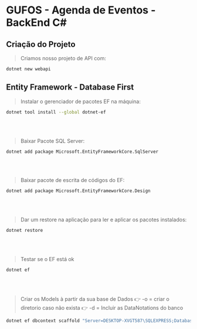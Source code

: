 # GUFOS - Agenda de Eventos - BackEnd C#

## Criação do Projeto
> Criamos nosso projeto de API com: 
```bash
dotnet new webapi
```

## Entity Framework - Database First

> Instalar o gerenciador de pacotes EF na máquina:
```bash
dotnet tool install --global dotnet-ef
```

<br><br>
> Baixar Pacote SQL Server:
```bash
dotnet add package Microsoft.EntityFrameworkCore.SqlServer
```

<br><br>
> Baixar pacote de escrita de códigos do EF:
```bash
dotnet add package Microsoft.EntityFrameworkCore.Design
```

<br><br>
> Dar um restore na aplicação para ler e aplicar os pacotes instalados:
```bash
dotnet restore
```

<br><br>
> Testar se o EF está ok
```bash
dotnet ef
```

<br><br>
> Criar os Models à partir da sua base de Dados
    :point_right: -o = criar o diretorio caso não exista
    :point_right: -d = Incluir as DataNotations do banco
```bash
dotnet ef dbcontext scaffold "Server=DESKTOP-XVGT587\SQLEXPRESS;Database=Gufos;Trusted_Connection=True;" Microsoft.EntityFrameworkCore.SqlServer -o Models -d
```
